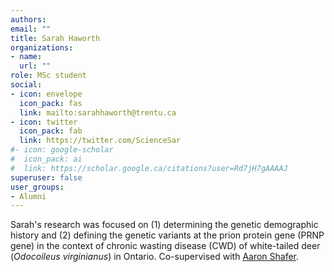 ```yaml
---
authors:
email: ""
title: Sarah Haworth
organizations:
- name: 
  url: ""
role: MSc student
social:
- icon: envelope
  icon_pack: fas
  link: mailto:sarahhaworth@trentu.ca
- icon: twitter
  icon_pack: fab
  link: https://twitter.com/ScienceSar
#- icon: google-scholar
#  icon_pack: ai
#  link: https://scholar.google.ca/citations?user=Rd7jH7gAAAAJ
superuser: false
user_groups:
- Alumni
---
```


Sarah's research was focused on (1) determining the genetic demographic history and (2) defining the genetic variants at the prion protein gene (PRNP gene) in the context of chronic wasting disease (CWD) of white-tailed deer (*Odocoileus virginianus*) in Ontario. Co-supervised with [Aaron Shafer](http://www.aaronshafer.ca/).